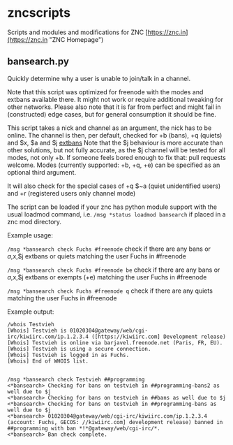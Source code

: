 # zncscripts
Scripts and modules and modifications for ZNC  [https://znc.in](https://znc.in "ZNC Homepage")

bansearch.py
------------
Quickly determine why a user is unable to join/talk in a channel.

Note that this script was optimized for freenode with the modes and extbans available there. 
It might not work or require additional tweaking for other networks.
Please also note that it is far from perfect and might fail in (constructed) edge cases, 
but for general consumption it should be fine.

This script takes a nick and channel as an argument, the nick has to be online.
The channel is then, per default, checked for +b (bans), +q (quiets) 
and $x, $a and $j [extbans](https://freenode.net/kb/answer/extbans "freenode kb entry on extbans")
Note that the $j behaviour is more accurate than other solutions, but not fully accurate, 
as the $j channel will be tested for all modes, not only +b. If someone feels bored enough to fix that: 
pull requests welcome.
Modes (currently supported: +b, +q, +e) can be specified as an optional third argument.

It will also check for the special cases of +q $~a (quiet unidentified users) and +r 
(registered users only channel mode)

The script can be loaded if your znc has python module support with the usual loadmod command, 
i.e. `/msg *status loadmod bansearch` if placed in a znc mod directory.

Example usage: 

`/msg *bansearch check Fuchs #freenode`
check if there are any bans or $a,$x,$j extbans or quiets matching the user Fuchs in #freenode

`/msg *bansearch check Fuchs #freenode be`
check if there are any bans or $a,$x,$j extbans or exempts (+e) matching the user Fuchs in #freenode

`/msg *bansearch check Fuchs #freenode q`
check if there are any quiets matching the user Fuchs in #freenode

Example output: 


```
/whois Testvieh
‎[Whois]‎ Testvieh is 01020304@gateway/web/cgi-irc/kiwiirc.com/ip.1.2.3.4 ([https://kiwiirc.com] Development release)
‎[Whois]‎ Testvieh is online via barjavel.freenode.net (Paris, FR, EU).
‎[Whois]‎ Testvieh is using a secure connection.
[Whois] Testvieh is logged in as Fuchs.
‎‎[Whois]‎ End of WHOIS list.


/msg *bansearch check Testvieh ##programming
‎<‎*bansearch‎>‎ Checking for bans on testvieh in ##programming-bans2 as well due to $j
<‎*bansearch‎>‎ Checking for bans on testvieh in ##bans as well due to $j
‎<‎*bansearch‎>‎ Checking for bans on testvieh in ##programming-bans as well due to $j
‎<‎*bansearch‎>‎ 01020304@gateway/web/cgi-irc/kiwiirc.com/ip.1.2.3.4  (account: Fuchs, GECOS: //kiwiirc.com] development release) banned in ##programming with ban *!*@gateway/web/cgi-irc/*.
‎<‎*bansearch‎>‎ Ban check complete.
```
